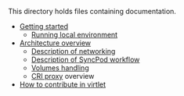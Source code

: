 This directory holds files containing documentation.

* [Getting started](getting-started.md)
    * [Running local environment](running-local-environment.md)
* [Architecture overview](architecture.md)
    * [Description of networking](networking.md)
    * [Description of SyncPod workflow](sync-pod-workflow.md)
    * [Volumes handling](volumes.md)
    * [CRI proxy](criproxy.md) overview
* [How to contribute in virtlet](contributing.md)
